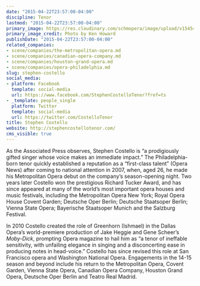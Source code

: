 ```yaml
---
date: "2015-04-22T23:57:00-04:00"
discipline: Tenor
lastmod: "2015-04-22T23:57:00-04:00"
primary_image: https://res.cloudinary.com/schmopera/image/upload/v1545409169/media/webhook-uploads/1429761382380/2114.jpg.jpg
primary_image_credit: Photo by Ken Howard
publishDate: "2015-04-22T23:57:00-04:00"
related_companies:
- scene/companies/the-metropolitan-opera.md
- scene/companies/canadian-opera-company.md
- scene/companies/houston-grand-opera.md
- scene/companies/opera-philadelphia.md
slug: stephen-costello
social_media:
- platform: Facebook
  template: social-media
  url: https://www.facebook.com/StephenCostelloTenor?fref=ts
- _template: people_single
  platform: Twitter
  template: social-media
  url: https://twitter.com/CostelloTenor
title: Stephen Costello
website: http://stephencostellotenor.com/
cms_visible: true
---
```


As the Associated Press observes, Stephen Costello is “a prodigiously gifted singer whose voice makes an immediate impact.” The Philadelphia-born tenor quickly established a reputation as a “first-class talent” (Opera News) after coming to national attention in 2007, when, aged 26, he made his Metropolitan Opera debut on the company’s season-opening night. Two years later Costello won the prestigious Richard Tucker Award, and has since appeared at many of the world’s most important opera houses and music festivals, including the Metropolitan Opera New York; Royal Opera House Covent Garden; Deutsche Oper Berlin; Deutsche Staatsoper Berlin; Vienna State Opera; Bayerische Staatsoper Munich and the Salzburg Festival. 

In 2010 Costello created the role of Greenhorn (Ishmael) in the Dallas Opera’s world-premiere production of Jake Heggie and Gene Scheer’s *Moby-Dick*, prompting Opera magazine to hail him as “a tenor of ineffable sensitivity, with unfailing elegance in singing and a disconcerting ease in producing notes in head-voice.” Costello has since revised this role at San Francisco opera and Washington National Opera. Engagements in the 14-15 season and beyond include his return to the Metropolitan Opera, Covent Garden, Vienna State Opera, Canadian Opera Company, Houston Grand Opera, Deutsche Oper Berlin and Teatro Real Madrid.
